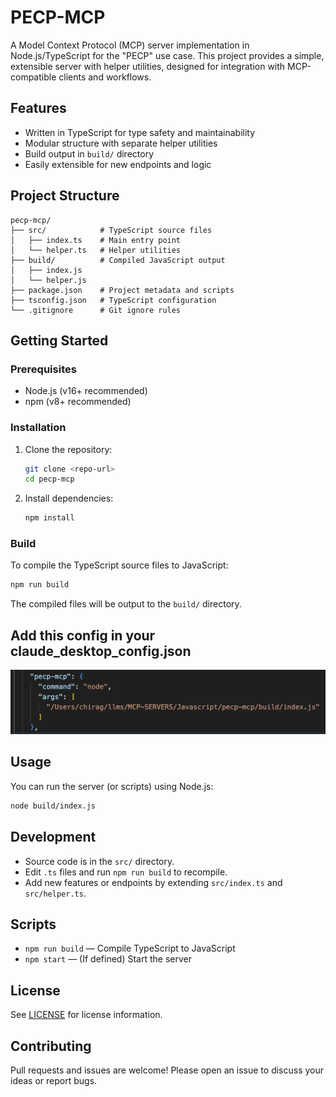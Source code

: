 
# PECP-MCP

A Model Context Protocol (MCP) server implementation in Node.js/TypeScript for the "PECP" use case. This project provides a simple, extensible server with helper utilities, designed for integration with MCP-compatible clients and workflows.

## Features
- Written in TypeScript for type safety and maintainability
- Modular structure with separate helper utilities
- Build output in `build/` directory
- Easily extensible for new endpoints and logic

## Project Structure
```
pecp-mcp/
├── src/            # TypeScript source files
│   ├── index.ts    # Main entry point
│   └── helper.ts   # Helper utilities
├── build/          # Compiled JavaScript output
│   ├── index.js
│   └── helper.js
├── package.json    # Project metadata and scripts
├── tsconfig.json   # TypeScript configuration
└── .gitignore      # Git ignore rules
```

## Getting Started

### Prerequisites
- Node.js (v16+ recommended)
- npm (v8+ recommended)

### Installation
1. Clone the repository:
   ```sh
   git clone <repo-url>
   cd pecp-mcp
   ```
2. Install dependencies:
   ```sh
   npm install
   ```

### Build
To compile the TypeScript source files to JavaScript:
```sh
npm run build
```
The compiled files will be output to the `build/` directory.


## Add this config in your claude_desktop_config.json

![Project Banner](static/image.png)

## Usage
You can run the server (or scripts) using Node.js:
```sh
node build/index.js
```

## Development
- Source code is in the `src/` directory.
- Edit `.ts` files and run `npm run build` to recompile.
- Add new features or endpoints by extending `src/index.ts` and `src/helper.ts`.

## Scripts
- `npm run build` — Compile TypeScript to JavaScript
- `npm start` — (If defined) Start the server

## License
See [LICENSE](LICENSE) for license information.

## Contributing
Pull requests and issues are welcome! Please open an issue to discuss your ideas or report bugs.
